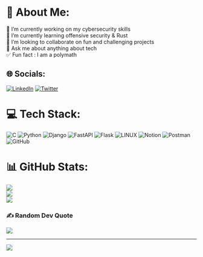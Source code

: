 # 💫 About Me:
🔭 I’m currently working on my cybersecurity skills<br>🌱 I’m currently learning offensive security & Rust<br>👯 I’m looking to collaborate on fun and challenging projects<br>💬 Ask me about anything about tech<br>✅ Fun fact : I am a polymath


## 🌐 Socials:
[![LinkedIn](https://img.shields.io/badge/LinkedIn-%230077B5.svg?logo=linkedin&logoColor=white)](https://linkedin.com/in/precious-eyoh) [![Twitter](https://img.shields.io/badge/Twitter-%231DA1F2.svg?logo=Twitter&logoColor=white)](https://twitter.com/precious_eyoh) 

# 💻 Tech Stack:
![C](https://img.shields.io/badge/c-%2300599C.svg?style=plastic&logo=c&logoColor=white) ![Python](https://img.shields.io/badge/python-3670A0?style=plastic&logo=python&logoColor=ffdd54) ![Django](https://img.shields.io/badge/django-%23092E20.svg?style=plastic&logo=django&logoColor=white) ![FastAPI](https://img.shields.io/badge/FastAPI-005571?style=plastic&logo=fastapi) ![Flask](https://img.shields.io/badge/flask-%23000.svg?style=plastic&logo=flask&logoColor=white) ![LINUX](https://img.shields.io/badge/Linux-FCC624?style=plastic&logo=linux&logoColor=black) ![Notion](https://img.shields.io/badge/Notion-%23000000.svg?style=plastic&logo=notion&logoColor=white) ![Postman](https://img.shields.io/badge/Postman-FF6C37?style=plastic&logo=postman&logoColor=white) ![GitHub](https://img.shields.io/badge/GitHub-%23121011.svg?style=plastic&logo=github&logoColor=white)
# 📊 GitHub Stats:
![](https://github-readme-stats.vercel.app/api?username=Cyber-Freak999&theme=radical&hide_border=true&include_all_commits=true&count_private=false)<br/>
![](https://github-readme-streak-stats.herokuapp.com/?user=Cyber-Freak999&theme=radical&hide_border=true)<br/>
![](https://github-readme-stats.vercel.app/api/top-langs/?username=Cyber-Freak999&theme=radical&hide_border=true&include_all_commits=true&count_private=false&layout=compact)

### ✍️ Random Dev Quote
![](https://quotes-github-readme.vercel.app/api?type=horizontal&theme=radical)


---
[![](https://visitcount.itsvg.in/api?id=Cyber-Freak999&icon=0&color=0)](https://visitcount.itsvg.in)

<!-- Proudly created with GPRM ( https://gprm.itsvg.in ) -->
